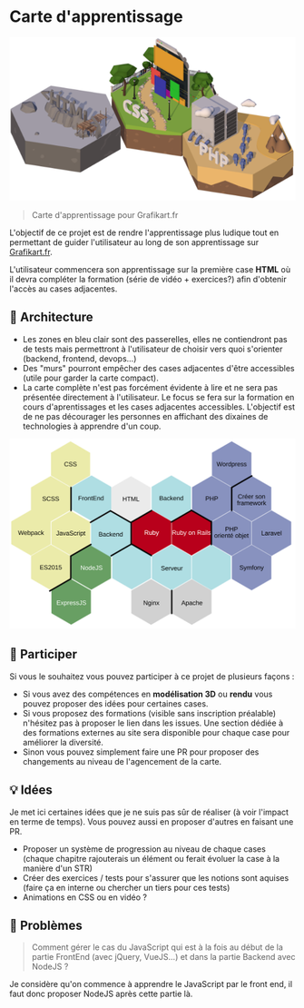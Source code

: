# Carte d'apprentissage

![](preview.png)

> Carte d'apprentissage pour Grafikart.fr

L'objectif de ce projet est de rendre l'apprentissage plus ludique tout en permettant de guider l'utilisateur au long de son apprentissage sur [Grafikart.fr](https://www.grafikart.fr). 

L'utilisateur commencera son apprentissage sur la première case **HTML** où il devra compléter la formation (série de vidéo + exercices?) afin d'obtenir l'accès au cases adjacentes. 

## 🍱 Architecture

- Les zones en bleu clair sont des passerelles, elles ne contiendront pas de tests mais permettront à l'utilisateur de choisir vers quoi s'orienter (backend, frontend, devops...)
- Des "murs" pourront empêcher des cases adjacentes d'être accessibles (utile pour garder la carte compact).
- La carte complète n'est pas forcément évidente à lire et ne sera pas présentée directement à l'utilisateur. Le focus se fera sur la formation en cours d'aprentissages et les cases adjacentes accessibles. L'objectif est de ne pas décourager les personnes en affichant des dixaines de technologies à apprendre d'un coup.

![](map.svg)

## 👬 Participer

Si vous le souhaitez vous pouvez participer à ce projet de plusieurs façons :

- Si vous avez des compétences en **modélisation 3D** ou **rendu** vous pouvez proposer des idées pour certaines cases.
- Si vous proposez des formations (visible sans inscription préalable) n'hésitez pas à proposer le lien dans les issues. Une section dédiée à des formations externes au site sera disponible pour chaque case pour améliorer la diversité.
- Sinon vous pouvez simplement faire une PR pour proposer des changements au niveau de l'agencement de la carte.

## 💡 Idées

Je met ici certaines idées que je ne suis pas sûr de réaliser (à voir l'impact en terme de temps). Vous pouvez aussi en proposer d'autres en faisant une PR.

- Proposer un système de progression au niveau de chaque cases (chaque chapitre rajouterais un élément ou ferait évoluer la case à la manière d'un STR)
- Créer des exercices / tests pour s'assurer que les notions sont aquises (faire ça en interne ou chercher un tiers pour ces tests)
- Animations en CSS ou en vidéo ?

## 👻 Problèmes

> Comment gérer le cas du JavaScript qui est à la fois au début de la partie FrontEnd (avec jQuery, VueJS...) et dans la partie Backend avec NodeJS ? 

Je considère qu'on commence à apprendre le JavaScript par le front end, il faut donc proposer NodeJS après cette partie là.
